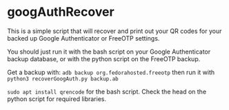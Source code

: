 # googAuthRecover
This is a simple script that will recover and print out your QR codes for your backed up Google Authenticator or FreeOTP settings.

You should just run it with the bash script on your Google Authenticator backup database, or with the python script on the FreeOTP backup.

Get a backup with:
`adb backup org.fedorahosted.freeotp`
then run it with
`python3 recoverGoogAuth.py backup.ab`

`sudo apt install qrencode` for the bash script.  Check the head on the python script for required libraries.
